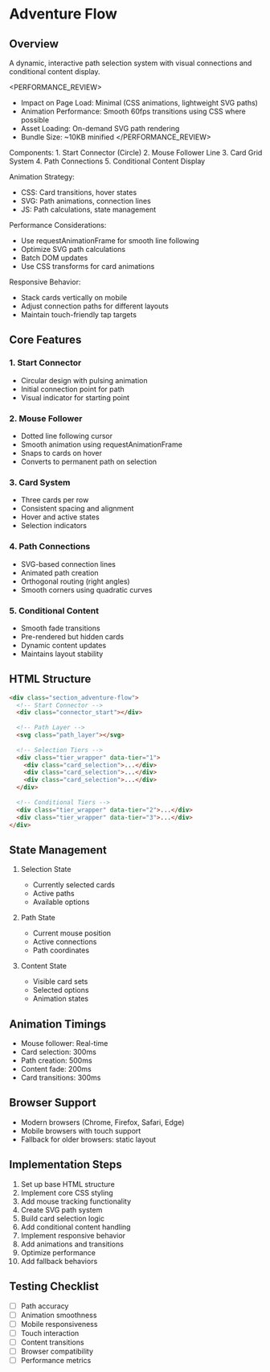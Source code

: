 # Adventure Flow

## Overview
A dynamic, interactive path selection system with visual connections and conditional content display.

<PERFORMANCE_REVIEW>
- Impact on Page Load: Minimal (CSS animations, lightweight SVG paths)
- Animation Performance: Smooth 60fps transitions using CSS where possible
- Asset Loading: On-demand SVG path rendering
- Bundle Size: ~10KB minified
</PERFORMANCE_REVIEW>

<PLANNING>
Components:
1. Start Connector (Circle)
2. Mouse Follower Line
3. Card Grid System
4. Path Connections
5. Conditional Content Display

Animation Strategy:
- CSS: Card transitions, hover states
- SVG: Path animations, connection lines
- JS: Path calculations, state management

Performance Considerations:
- Use requestAnimationFrame for smooth line following
- Optimize SVG path calculations
- Batch DOM updates
- Use CSS transforms for card animations

Responsive Behavior:
- Stack cards vertically on mobile
- Adjust connection paths for different layouts
- Maintain touch-friendly tap targets
</PLANNING>

## Core Features

### 1. Start Connector
- Circular design with pulsing animation
- Initial connection point for path
- Visual indicator for starting point

### 2. Mouse Follower
- Dotted line following cursor
- Smooth animation using requestAnimationFrame
- Snaps to cards on hover
- Converts to permanent path on selection

### 3. Card System
- Three cards per row
- Consistent spacing and alignment
- Hover and active states
- Selection indicators

### 4. Path Connections
- SVG-based connection lines
- Animated path creation
- Orthogonal routing (right angles)
- Smooth corners using quadratic curves

### 5. Conditional Content
- Smooth fade transitions
- Pre-rendered but hidden cards
- Dynamic content updates
- Maintains layout stability

## HTML Structure
```html
<div class="section_adventure-flow">
  <!-- Start Connector -->
  <div class="connector_start"></div>
  
  <!-- Path Layer -->
  <svg class="path_layer"></svg>
  
  <!-- Selection Tiers -->
  <div class="tier_wrapper" data-tier="1">
    <div class="card_selection">...</div>
    <div class="card_selection">...</div>
    <div class="card_selection">...</div>
  </div>
  
  <!-- Conditional Tiers -->
  <div class="tier_wrapper" data-tier="2">...</div>
  <div class="tier_wrapper" data-tier="3">...</div>
</div>
```

## State Management
1. Selection State
   - Currently selected cards
   - Active paths
   - Available options

2. Path State
   - Current mouse position
   - Active connections
   - Path coordinates

3. Content State
   - Visible card sets
   - Selected options
   - Animation states

## Animation Timings
- Mouse follower: Real-time
- Card selection: 300ms
- Path creation: 500ms
- Content fade: 200ms
- Card transitions: 300ms

## Browser Support
- Modern browsers (Chrome, Firefox, Safari, Edge)
- Mobile browsers with touch support
- Fallback for older browsers: static layout

## Implementation Steps
1. Set up base HTML structure
2. Implement core CSS styling
3. Add mouse tracking functionality
4. Create SVG path system
5. Build card selection logic
6. Add conditional content handling
7. Implement responsive behavior
8. Add animations and transitions
9. Optimize performance
10. Add fallback behaviors

## Testing Checklist
- [ ] Path accuracy
- [ ] Animation smoothness
- [ ] Mobile responsiveness
- [ ] Touch interaction
- [ ] Content transitions
- [ ] Browser compatibility
- [ ] Performance metrics 